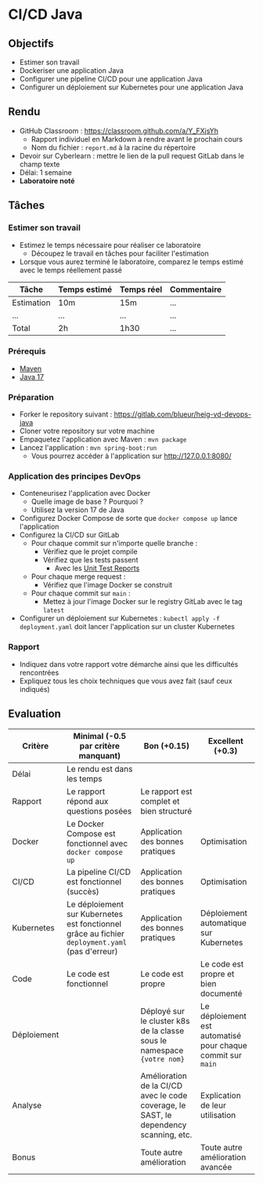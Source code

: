 # CI/CD Java

## Objectifs

- Estimer son travail
- Dockeriser une application Java
- Configurer une pipeline CI/CD pour une application Java
- Configurer un déploiement sur Kubernetes pour une application Java

## Rendu

- GitHub Classroom : https://classroom.github.com/a/Y_FXjsYh
  - Rapport individuel en Markdown à rendre avant le prochain cours
  - Nom du fichier : `report.md` à la racine du répertoire
- Devoir sur Cyberlearn : mettre le lien de la pull request GitLab dans le champ texte
- Délai: 1 semaine
- **Laboratoire noté**

## Tâches

### Estimer son travail

- Estimez le temps nécessaire pour réaliser ce laboratoire
  - Découpez le travail en tâches pour faciliter l'estimation
- Lorsque vous aurez terminé le laboratoire, comparez le temps estimé avec le temps réellement passé

| Tâche      | Temps estimé | Temps réel | Commentaire |
| ---------- | ------------ | ---------- | ----------- |
| Estimation | 10m          | 15m        | ...         |
| ...        | ...          | ...        | ...         |
| Total      | 2h           | 1h30       | ...         |

### Prérequis

- [Maven](https://maven.apache.org/)
- [Java 17](https://adoptium.net/fr/temurin/releases/?version=17)

### Préparation

- Forker le repository suivant : https://gitlab.com/blueur/heig-vd-devops-java
- Cloner votre repository sur votre machine
- Empaquetez l'application avec Maven : `mvn package`
- Lancez l'application : `mvn spring-boot:run`
  - Vous pourrez accéder à l'application sur http://127.0.0.1:8080/

### Application des principes DevOps

- Conteneurisez l'application avec Docker
  - Quelle image de base ? Pourquoi ?
  - Utilisez la version 17 de Java
- Configurez Docker Compose de sorte que `docker compose up` lance l'application
- Configurez la CI/CD sur GitLab
  - Pour chaque commit sur n'importe quelle branche :
    - Vérifiez que le projet compile
    - Vérifiez que les tests passent
      - Avec les [Unit Test Reports](https://docs.gitlab.com/ee/ci/testing/unit_test_reports.html)
  - Pour chaque merge request :
    - Vérifiez que l'image Docker se construit
  - Pour chaque commit sur `main` :
    - Mettez à jour l'image Docker sur le registry GitLab avec le tag `latest`
- Configurer un déploiement sur Kubernetes : `kubectl apply -f deployment.yaml` doit lancer l'application sur un cluster Kubernetes

### Rapport

- Indiquez dans votre rapport votre démarche ainsi que les difficultés rencontrées
- Expliquez tous les choix techniques que vous avez fait (sauf ceux indiqués)

## Evaluation

| Critère     | Minimal (-0.5 par critère manquant)                                                             | Bon (+0.15)                                                                           | Excellent (+0.3)                                            |
| ----------- | ----------------------------------------------------------------------------------------------- | ------------------------------------------------------------------------------------- | ----------------------------------------------------------- |
| Délai       | Le rendu est dans les temps                                                                     |                                                                                       |                                                             |
| Rapport     | Le rapport répond aux questions posées                                                          | Le rapport est complet et bien structuré                                              |                                                             |
| Docker      | Le Docker Compose est fonctionnel avec `docker compose up`                                      | Application des bonnes pratiques                                                      | Optimisation                                                |
| CI/CD       | La pipeline CI/CD est fonctionnel (succès)                                                      | Application des bonnes pratiques                                                      | Optimisation                                                |
| Kubernetes  | Le déploiement sur Kubernetes est fonctionnel grâce au fichier `deployment.yaml` (pas d'erreur) | Application des bonnes pratiques                                                      | Déploiement automatique sur Kubernetes                      |
| Code        | Le code est fonctionnel                                                                         | Le code est propre                                                                    | Le code est propre et bien documenté                        |
| Déploiement |                                                                                                 | Déployé sur le cluster k8s de la classe sous le namespace `{votre nom}`               | Le déploiement est automatisé pour chaque commit sur `main` |
| Analyse     |                                                                                                 | Amélioration de la CI/CD avec le code coverage, le SAST, le dependency scanning, etc. | Explication de leur utilisation                             |
| Bonus       |                                                                                                 | Toute autre amélioration                                                              | Toute autre amélioration avancée                            |
